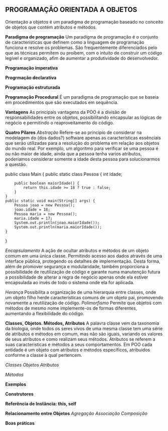 ## PROGRAMAÇÃO ORIENTADA A OBJETOS
Orientação a objetos é um paradigma de programação baseado no conceito de objetos que contém atributos e métodos.



**Paradigma de programação**
Um paradigma de programação é o conjunto de caracteristicas que definem como a linguagem de programação funciona e resolve os problemas. São frequentemente diferenciados pelo que as técnicas permitem ou proíbem, com o intuito de construir um código legível e organizado, afim de aumentar a produtividade do desenvolvedor.

**Programação imperativa**

**Progrmação declarativa**

**Programação estruturada**

**Programação Procedural**
É um paradigma de programação que se baseia em procedimentos que são executados em sequência.

**Vantagens**
As principais vantagens da POO é a divisão de responsabilidades entre os objetos, possibilitando encapsular as lógicas de negócio e permitindo o reaproveitamento do código.

**Quatro Pilares**
*Abstração*
Refere-se ao princípio de considerar na modelagem do (dos dados?) software apenas as características essênciais que serão utilizadas para a resolução do problema em relação aos objetos do mundo real.
Por exemplo, um algoritmo para verificar se uma pessoa é ou não maior de idade, ainda que a pessoa tenha varios atributos, poderíamos considerar somente a idade desta pessoa para solucionarmos a questão.

public class Main
{
    public static class Pessoa {
        int idade;
        
        public boolean maiorIdade() {
            return this.idade >= 18 ? true : false;
        } 
    }
	public static void main(String[] args) {
	    Pessoa joao = new Pessoa();
	    joao.idade = 18;
	    Pessoa maria = new Pessoa();
	    maria.idade = 17;
		System.out.println(joao.maiorIdade());
		System.out.println(maria.maiorIdade());
	}
}

*Encapsulamento*
A ação de ocultar atributos e métodos de um objeto comum em uma única classe. Permitindo acesso aos dados através de uma interface pública, protegendo os detalhes de implementação. Desta forma, além de promover segurança e modularidade, também proporciona a possibilidade de reutilização de código e garante numa manutenção futura a possibilidade de alterar a regra de negócio apenas onde ela estiver encapsulada ao invés de todo o sistema onde ela for aplicada.



*Herança*
Possibilita a organização de uma hierarquia entre classes, onde um objeto filho herde caracteristicas comuns de um objeto pai, promovendo novamente a reutilização de código.
*Polimorfismo*
Permite que objetos com métodos de mesmo nome implemente-os de formas diferentes, aumentando a flexibilidade do código.

**Classes, Objetos. Métodos, Atributos**
A palavra classe vem da taxonomia da biologia, onde todos os seres vivos de uma mesma classe tem uma série de atributos e métodos em comum, mas não são iguais, variando os valores de seus atributos e como realizam seus métodos. Atributos se referem a suas caracteristicas e métodos a seus comportamentos. Em POO cada entidade é um objeto com atributos e métodos específicos, atribuidos conforme a classe à qual pertencem.

*Classes*
*Objetos*
*Atributos*

*Métodos*

**Exemplos**

**Construtores**

**Referência de Instância: this, self**


**Relacionamento entre Objetos**
*Agregação*
*Associação*
*Composição*

**Boas práticas**